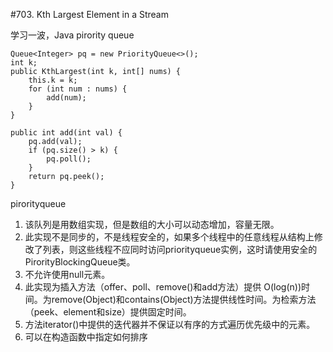 #703. Kth Largest Element in a Stream

学习一波，Java pirority queue

    Queue<Integer> pq = new PriorityQueue<>();
    int k;
    public KthLargest(int k, int[] nums) {
        this.k = k;
        for (int num : nums) {
            add(num);
        }
    }
    
    public int add(int val) {
        pq.add(val);
        if (pq.size() > k) {
            pq.poll();
        }
        return pq.peek();
    }
    
   pirorityqueue
   
   1. 该队列是用数组实现，但是数组的大小可以动态增加，容量无限。
   2. 此实现不是同步的，不是线程安全的，如果多个线程中的任意线程从结构上修改了列表，则这些线程不应同时访问priorityqueue实例，这时请使用安全的PirorityBlockingQueue类。
   3. 不允许使用null元素。
   4. 此实现为插入方法（offer、poll、remove()和add方法）提供 O(log(n))时间。为remove(Object)和contains(Object)方法提供线性时间。为检索方法（peek、element和size）提供固定时间。
   5. 方法iterator()中提供的迭代器并不保证以有序的方式遍历优先级中的元素。
   6. 可以在构造函数中指定如何排序